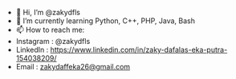 - 👋 Hi, I’m @zakydfls
- 🌱 I’m currently learning Python, C++, PHP, Java, Bash
- 📫 How to reach me:
- Instagram : @zakydfls 
- LinkedIn : https://www.linkedin.com/in/zaky-dafalas-eka-putra-154038209/
- Email : zakydaffeka26@gmail.com

<!---
zakydfls/zakydfls is a ✨ special ✨ repository because its `README.md` (this file) appears on your GitHub profile.
You can click the Preview link to take a look at your changes.
--->
